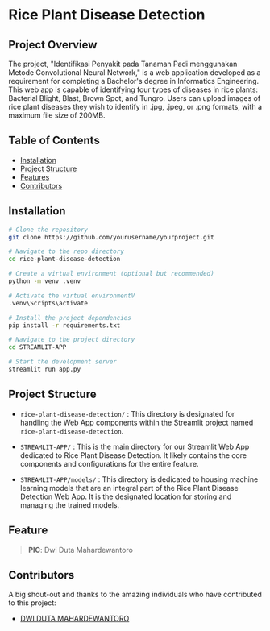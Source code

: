 # Rice Plant Disease Detection

## Project Overview

The project, "Identifikasi Penyakit pada Tanaman Padi menggunakan Metode Convolutional Neural Network," is a web application developed as a requirement for completing a Bachelor's degree in Informatics Engineering. This web app is capable of identifying four types of diseases in rice plants: Bacterial Blight, Blast, Brown Spot, and Tungro. Users can upload images of rice plant diseases they wish to identify in .jpg, .jpeg, or .png formats, with a maximum file size of 200MB.

## Table of Contents

- [Installation](#installation)
- [Project Structure](#project-structure)
- [Features](#features)
- [Contributors](#contributors)

## Installation

```bash
# Clone the repository
git clone https://github.com/yourusername/yourproject.git

# Navigate to the repo directory
cd rice-plant-disease-detection

# Create a virtual environment (optional but recommended)
python -m venv .venv

# Activate the virtual environmentV
.venv\Scripts\activate

# Install the project dependencies
pip install -r requirements.txt

# Navigate to the project directory
cd STREAMLIT-APP

# Start the development server
streamlit run app.py
```

## Project Structure

- `rice-plant-disease-detection/` : This directory is designated for handling the Web App components within the Streamlit project named `rice-plant-disease-detection`.

- `STREAMLIT-APP/` : This is the main directory for our Streamlit Web App dedicated to Rice Plant Disease Detection. It likely contains the core components and configurations for the entire feature.

- `STREAMLIT-APP/models/` : This directory is dedicated to housing machine learning models that are an integral part of the Rice Plant Disease Detection Web App. It is the designated location for storing and managing the trained models.

## Feature

> **PIC**: Dwi Duta Mahardewantoro

## Contributors

A big shout-out and thanks to the amazing individuals who have contributed to this project:

- [DWI DUTA MAHARDEWANTORO](https://github.com/dutaaamahar)
